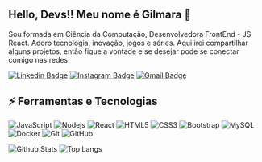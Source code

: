 ## Hello, Devs!! Meu nome é Gilmara 👋 



Sou formada em Ciência da Computação, Desenvolvedora FrontEnd - JS React. 
Adoro tecnologia, inovação, jogos e séries.
Aqui irei compartilhar alguns projetos, então fique a vontade e se desejar pode se  conectar comigo nas redes.

[![Linkedin Badge](https://img.shields.io/badge/-GilmaraLopes-blue?style=flat-square&logo=Linkedin&logoColor=white&link=https://www.linkedin.com/in/gilmarasoareslopes//)](https://www.linkedin.com/in/gilmarasoareslopes/)
[![Instagram Badge](https://img.shields.io/badge/-gilmaralopesfotografia-purple?style=flat-square&logo=instagram&logoColor=white&link=https://instagram.com/gilmaralopesfotografia/)](https://instagram.com/gilmaralopesfotografia)
[![Gmail Badge](https://img.shields.io/badge/-gilmaralopes2006@gmail.com-c14438?style=flat-square&logo=Gmail&logoColor=white&link=mailto:gilmaralopes2006@gmail.com)](mailto:gilmaralopes2006@gmail.com)

## ⚡ Ferramentas e Tecnologias

![JavaScript](https://img.shields.io/badge/-JavaScript-black?style=flat-square&logo=javascript)
![Nodejs](https://img.shields.io/badge/-Nodejs-black?style=flat-square&logo=Node.js)
![React](https://img.shields.io/badge/-React-black?style=flat-square&logo=react)
![HTML5](https://img.shields.io/badge/-HTML5-E34F26?style=flat-square&logo=html5&logoColor=white)
![CSS3](https://img.shields.io/badge/-CSS3-1572B6?style=flat-square&logo=css3)
![Bootstrap](https://img.shields.io/badge/-Bootstrap-563D7C?style=flat-square&logo=bootstrap)
![MySQL](https://img.shields.io/badge/-MySQL-black?style=flat-square&logo=mysql)
![Docker](https://img.shields.io/badge/-Docker-black?style=flat-square&logo=docker)
![Git](https://img.shields.io/badge/-Git-black?style=flat-square&logo=git)
![GitHub](https://img.shields.io/badge/-GitHub-181717?style=flat-square&logo=github)

![Github Stats](https://github-readme-stats.vercel.app/api?username=gilmaralopes&count_private=true&show_icons=true&include_all_commits=true)
![Top Langs](https://github-readme-stats.vercel.app/api/top-langs/?username=gilmaralopes&hide=TeX&layout=compact)

